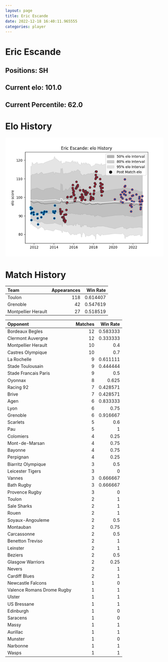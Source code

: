 ```yaml
---  
layout: page  
title: Eric Escande  
date: 2022-12-18 16:40:11.965555  
categories: player  
---
```

# Eric Escande

## Positions: SH

## Current elo: 101.0

## Current Percentile: 62.0

# Elo History


![elo history](history_EricEscande.png)
# Match History


| Team                |   Appearances |   Win Rate |
|:--------------------|--------------:|-----------:|
| Toulon              |           118 |   0.614407 |
| Grenoble            |            42 |   0.547619 |
| Montpellier Herault |            27 |   0.518519 |

| Opponent                   |   Matches |   Win Rate |
|:---------------------------|----------:|-----------:|
| Bordeaux Begles            |        12 |   0.583333 |
| Clermont Auvergne          |        12 |   0.333333 |
| Montpellier Herault        |        10 |   0.4      |
| Castres Olympique          |        10 |   0.7      |
| La Rochelle                |         9 |   0.611111 |
| Stade Toulousain           |         9 |   0.444444 |
| Stade Francais Paris       |         9 |   0.5      |
| Oyonnax                    |         8 |   0.625    |
| Racing 92                  |         7 |   0.428571 |
| Brive                      |         7 |   0.428571 |
| Agen                       |         6 |   0.833333 |
| Lyon                       |         6 |   0.75     |
| Grenoble                   |         6 |   0.916667 |
| Scarlets                   |         5 |   0.6      |
| Pau                        |         5 |   1        |
| Colomiers                  |         4 |   0.25     |
| Mont-de-Marsan             |         4 |   0.75     |
| Bayonne                    |         4 |   0.75     |
| Perpignan                  |         4 |   0.25     |
| Biarritz Olympique         |         3 |   0.5      |
| Leicester Tigers           |         3 |   0        |
| Vannes                     |         3 |   0.666667 |
| Bath Rugby                 |         3 |   0.666667 |
| Provence Rugby             |         3 |   0        |
| Toulon                     |         2 |   1        |
| Sale Sharks                |         2 |   1        |
| Rouen                      |         2 |   1        |
| Soyaux-Angouleme           |         2 |   0.5      |
| Montauban                  |         2 |   0.75     |
| Carcassonne                |         2 |   0.5      |
| Benetton Treviso           |         2 |   1        |
| Leinster                   |         2 |   1        |
| Beziers                    |         2 |   0.5      |
| Glasgow Warriors           |         2 |   0.25     |
| Nevers                     |         2 |   1        |
| Cardiff Blues              |         2 |   1        |
| Newcastle Falcons          |         1 |   0        |
| Valence Romans Drome Rugby |         1 |   1        |
| Ulster                     |         1 |   1        |
| US Bressane                |         1 |   1        |
| Edinburgh                  |         1 |   0        |
| Saracens                   |         1 |   0        |
| Massy                      |         1 |   1        |
| Aurillac                   |         1 |   1        |
| Munster                    |         1 |   0        |
| Narbonne                   |         1 |   1        |
| Wasps                      |         1 |   1        |